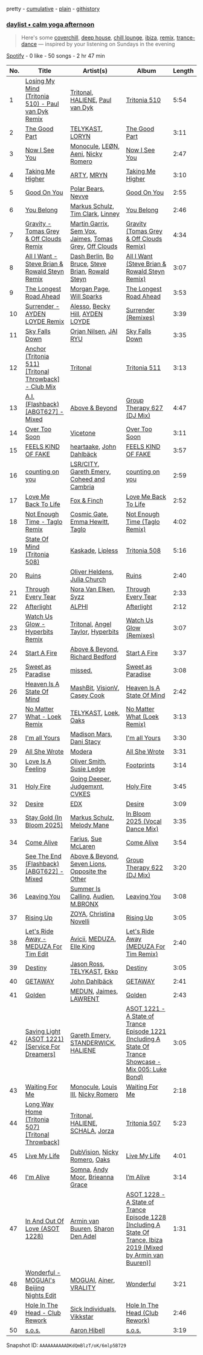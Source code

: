 pretty - [cumulative](/playlists/cumulative/37i9dQZF1EP6YuccBxUcC1.md) - [plain](/playlists/plain/37i9dQZF1EP6YuccBxUcC1) - [githistory](https://github.githistory.xyz/mdn522/spotify-playlist-archive/blob/main/playlists/plain/37i9dQZF1EP6YuccBxUcC1)

### [daylist • calm yoga afternoon](https://open.spotify.com/playlist/37i9dQZF1EP6YuccBxUcC1)

> Here's some <a href="spotify:playlist:37i9dQZF1EIdbWRrEQiq8t">coverchill</a>, <a href="spotify:playlist:37i9dQZF1EId9cZrsKjzaP">deep house</a>, <a href="spotify:playlist:37i9dQZF1EIh0LDIVJjAf1">chill lounge</a>, <a href="spotify:playlist:37i9dQZF1EIczFESyphgeB">ibiza</a>, <a href="spotify:playlist:37i9dQZF1EIeKIThrui3g9">remix</a>, <a href="spotify:playlist:37i9dQZF1EIfsdIzEgUHXH">trance\-dance</a> — inspired by your listening on Sundays in the evening

[Spotify](https://open.spotify.com/user/spotify) - 0 like - 50 songs - 2 hr 47 min

| No. | Title | Artist(s) | Album | Length |
|---|---|---|---|---|
| 1 | [Losing My Mind \(Tritonia 510\) \- Paul van Dyk Remix](https://open.spotify.com/track/7kVXuSQcoyRpjtC4qHcCQY) | [Tritonal](https://open.spotify.com/artist/521qvhdobR0GzhvU6TFw76), [HALIENE](https://open.spotify.com/artist/1sKIizVYeHkGy7Tjmn9QRj), [Paul van Dyk](https://open.spotify.com/artist/7wU1naftD3lNq7rNsiDvOR) | [Tritonia 510](https://open.spotify.com/album/7b3y0xnrCyzB5wsouWvPry) | 5:54 |
| 2 | [The Good Part](https://open.spotify.com/track/6kzR79ao3TNnigymnhJoGI) | [TELYKAST](https://open.spotify.com/artist/7vWC03wqXwUqjPON8hc1tz), [LORYN](https://open.spotify.com/artist/0ryyI8NGZJ4MLeRfwbkODZ) | [The Good Part](https://open.spotify.com/album/5b566QQbdtpFn1z7G6ONsL) | 3:11 |
| 3 | [Now I See You](https://open.spotify.com/track/01ipvqWQEz6Xr5LVQLCNmA) | [Monocule](https://open.spotify.com/artist/0SURDCN1DbuW9STmuSHUaR), [LEØN](https://open.spotify.com/artist/6WZbz166GpLmnIRWrQxGYB), [Aeni](https://open.spotify.com/artist/1VBgJ5HRetfyv7SW8PQdEF), [Nicky Romero](https://open.spotify.com/artist/5ChF3i92IPZHduM7jN3dpg) | [Now I See You](https://open.spotify.com/album/1bO09VShyl7ZOeYZnHERXY) | 2:47 |
| 4 | [Taking Me Higher](https://open.spotify.com/track/0UoiboSXdV8r2Yd40Oho08) | [ARTY](https://open.spotify.com/artist/1rSGNXhhYuWoq9BEz5DZGO), [MRYN](https://open.spotify.com/artist/6nvB3AlAAvRl4OGvPOPsMR) | [Taking Me Higher](https://open.spotify.com/album/3nKZqNHlPc7Vof0KMzIlVT) | 3:10 |
| 5 | [Good On You](https://open.spotify.com/track/0RGcKxmbyP34HBeNdsbUkW) | [Polar Bears](https://open.spotify.com/artist/0Ec3BmyWtzjCid5QjMGmRI), [Nevve](https://open.spotify.com/artist/3RTklnRcfHgkQJwFpgOq3t) | [Good On You](https://open.spotify.com/album/04nq9JW6YcDNw9Sn891uvs) | 2:55 |
| 6 | [You Belong](https://open.spotify.com/track/5Qc8QoGXGSKbvio0IhjCCn) | [Markus Schulz](https://open.spotify.com/artist/6OO0PboZcIWUWL7j2IyeoL), [Tim Clark](https://open.spotify.com/artist/40OJq58FfNTxJsJsC0fgXM), [Linney](https://open.spotify.com/artist/0vomb9Zaob10lPzxBcIiNb) | [You Belong](https://open.spotify.com/album/3K2D38GA0f8lcdMBaYZg9P) | 2:46 |
| 7 | [Gravity \- Tomas Grey & Off Clouds Remix](https://open.spotify.com/track/39iiTpCiDIx9VR3zozwuBk) | [Martin Garrix](https://open.spotify.com/artist/60d24wfXkVzDSfLS6hyCjZ), [Sem Vox](https://open.spotify.com/artist/4j6FBtbchyfFhBrCw9eT45), [Jaimes](https://open.spotify.com/artist/6EdfpkgBzauysFts2D0LSO), [Tomas Grey](https://open.spotify.com/artist/324KqmU4J1mdKnHdFUE3pS), [Off Clouds](https://open.spotify.com/artist/2Qdgd1AWVVqBmv9aTWPUfm) | [Gravity \(Tomas Grey & Off Clouds Remix\)](https://open.spotify.com/album/5lyrSSLJZklByMwj2Cugjh) | 4:34 |
| 8 | [All I Want \- Steve Brian & Rowald Steyn Remix](https://open.spotify.com/track/7DufEABFSQTuMxI0i1QF87) | [Dash Berlin](https://open.spotify.com/artist/1xT5p0VBpnZDrvVSjX9sri), [Bo Bruce](https://open.spotify.com/artist/4N2lZcytbZifGelhVEpMeK), [Steve Brian](https://open.spotify.com/artist/4xSQ9zt3zGyyiCXazv4mhf), [Rowald Steyn](https://open.spotify.com/artist/4IPKNc0sHqlSECkJNX7moj) | [All I Want \(Steve Brian & Rowald Steyn Remix\)](https://open.spotify.com/album/35SbpLTusEfzaClWDVNlWM) | 3:07 |
| 9 | [The Longest Road Ahead](https://open.spotify.com/track/5fnzgW7makqBbHDa05X1GR) | [Morgan Page](https://open.spotify.com/artist/1N9n8MSxrr4Emhb566493b), [Will Sparks](https://open.spotify.com/artist/1u7OVFmWah4wQhOPIbUb8U) | [The Longest Road Ahead](https://open.spotify.com/album/5TOnyYfdQcJB1woua1596h) | 3:53 |
| 10 | [Surrender \- AYDEN LOYDE Remix](https://open.spotify.com/track/3LfkHwVMBbkjeNdYCrEdVd) | [Alesso](https://open.spotify.com/artist/4AVFqumd2ogHFlRbKIjp1t), [Becky Hill](https://open.spotify.com/artist/4EPJlUEBy49EX1wuFOvtjK), [AYDEN LOYDE](https://open.spotify.com/artist/1vBFlK5zUea6qmTKgPwKcX) | [Surrender \(Remixes\)](https://open.spotify.com/album/35f3mnl0evF9sAFBqjuWdi) | 3:39 |
| 11 | [Sky Falls Down](https://open.spotify.com/track/2T4LJFWzotGEoXLXYn9iGR) | [Orjan Nilsen](https://open.spotify.com/artist/1YuNQvsvOsMBm0ahbxB8qM), [JAI RYU](https://open.spotify.com/artist/1YtiawZzH3pF90C07iauWh) | [Sky Falls Down](https://open.spotify.com/album/1edxujV3pWuWlojteAYKXI) | 3:35 |
| 12 | [Anchor \(Tritonia 511\) \[Tritonal Throwback\] \- Club Mix](https://open.spotify.com/track/7tqbyPJ05JbgoDrVJYTV9i) | [Tritonal](https://open.spotify.com/artist/521qvhdobR0GzhvU6TFw76) | [Tritonia 511](https://open.spotify.com/album/4k4ACly49qSanYAf7Tcf4I) | 3:13 |
| 13 | [A.I\. \(Flashback\) \[ABGT627\] \- Mixed](https://open.spotify.com/track/1a5LhrMdfiwiE3gMKVrtZl) | [Above & Beyond](https://open.spotify.com/artist/10gzBoINW3cLJfZUka8Zoe) | [Group Therapy 627 \(DJ Mix\)](https://open.spotify.com/album/7cv1HlDHEyGX6WQKGQlmdE) | 4:47 |
| 14 | [Over Too Soon](https://open.spotify.com/track/6d08LJ1vqb2YHXK9EKMIDM) | [Vicetone](https://open.spotify.com/artist/0daugAjUgbJSqdlyYNwIbT) | [Over Too Soon](https://open.spotify.com/album/4fQR9Ef3st0ZwuOvtBnHbU) | 3:11 |
| 15 | [FEELS KIND OF FAKE](https://open.spotify.com/track/7E1uKRXeNvOIeLXqNv0MBd) | [heartaake](https://open.spotify.com/artist/57vkczkmC48439UWdL7oJa), [John Dahlbäck](https://open.spotify.com/artist/15xvsJMf8phaNa1LYvL9Qv) | [FEELS KIND OF FAKE](https://open.spotify.com/album/2mFr343tvsfBGBxH7s4NEU) | 3:57 |
| 16 | [counting on you](https://open.spotify.com/track/1gY0B8A75V0FgkoVP40iHy) | [LSR/CITY](https://open.spotify.com/artist/0YQ22xAzgefaKw8vKCAEp2), [Gareth Emery](https://open.spotify.com/artist/0hprEC0nsWuQPSHag1O2Vi), [Coheed and Cambria](https://open.spotify.com/artist/3utxjLheHaVEd9bPjQRsy8) | [counting on you](https://open.spotify.com/album/5toJaA5ZDKhakB72OGPxm4) | 2:59 |
| 17 | [Love Me Back To Life](https://open.spotify.com/track/4xzcv9qTrfT5J0OhGprYSh) | [Fox & Finch](https://open.spotify.com/artist/192OPDXqnt1CBYqSpUWFa4) | [Love Me Back To Life](https://open.spotify.com/album/1mePonrxXcw752hfglvYyW) | 2:52 |
| 18 | [Not Enough Time \- Taglo Remix](https://open.spotify.com/track/2BcnHF2fWHgdAHKR3lMtJV) | [Cosmic Gate](https://open.spotify.com/artist/6ySxYu68zTsO5ghsThpGtS), [Emma Hewitt](https://open.spotify.com/artist/1t65YxEAtU3iii6bCzSGF8), [Taglo](https://open.spotify.com/artist/4dQDfHDSlal2ceGhs4ZQTD) | [Not Enough Time \(Taglo Remix\)](https://open.spotify.com/album/6ILlIBGoO5m4qEckh2356e) | 4:02 |
| 19 | [State Of Mind \(Tritonia 508\)](https://open.spotify.com/track/0WHq0K7W2L3cEqXFKI5we1) | [Kaskade](https://open.spotify.com/artist/6TQj5BFPooTa08A7pk8AQ1), [Lipless](https://open.spotify.com/artist/0XmmX4fE4SiRMu3ICsP5sA) | [Tritonia 508](https://open.spotify.com/album/5pu0k2QdMV7kFzwLfAUyIj) | 5:16 |
| 20 | [Ruins](https://open.spotify.com/track/4jfB2EGWbtWzDoM696Ch6u) | [Oliver Heldens](https://open.spotify.com/artist/5nki7yRhxgM509M5ADlN1p), [Julia Church](https://open.spotify.com/artist/4dHGNdVhBxCJUyMk9dR727) | [Ruins](https://open.spotify.com/album/13xj625T4hyjosgTEZBRLH) | 2:40 |
| 21 | [Through Every Tear](https://open.spotify.com/track/0fl1BBogEFqQ2uV7UZ9PND) | [Nora Van Elken](https://open.spotify.com/artist/04m3oUGzjO3EJTQidFzTgM), [Syzz](https://open.spotify.com/artist/5qQTwkRWNaZngwkU1CPmYJ) | [Through Every Tear](https://open.spotify.com/album/72vag9zTxb2nJqegIlsJAu) | 2:33 |
| 22 | [Afterlight](https://open.spotify.com/track/1l2DRyuo10JNWBJjuzi2dJ) | [ALPHI](https://open.spotify.com/artist/6TUS92w9xO24LS2EzuRR2M) | [Afterlight](https://open.spotify.com/album/4R12f4E4q6Z37kBmHsAmAW) | 2:12 |
| 23 | [Watch Us Glow \- Hyperbits Remix](https://open.spotify.com/track/0Bn0J79iBTpo64euvSpB8D) | [Tritonal](https://open.spotify.com/artist/521qvhdobR0GzhvU6TFw76), [Angel Taylor](https://open.spotify.com/artist/6D5xkX8ecb4bGccXqtDI63), [Hyperbits](https://open.spotify.com/artist/5HYYXGs19FM9JuSjmoE88Y) | [Watch Us Glow \(Remixes\)](https://open.spotify.com/album/75wlj5vLmQ018IRS911tEp) | 3:07 |
| 24 | [Start A Fire](https://open.spotify.com/track/1JRT85GUkv47WyVRwnIEA9) | [Above & Beyond](https://open.spotify.com/artist/10gzBoINW3cLJfZUka8Zoe), [Richard Bedford](https://open.spotify.com/artist/5JbD3IL6449LrMT8ct6KTB) | [Start A Fire](https://open.spotify.com/album/7qViCh6TgkVwJJdIyKkCmi) | 3:37 |
| 25 | [Sweet as Paradise](https://open.spotify.com/track/1LamKXZaBNe6UWgyX929FU) | [missed.](https://open.spotify.com/artist/3QH4U1cl3vgR0l7JsE19jd) | [Sweet as Paradise](https://open.spotify.com/album/09hC0H5Pbxs90jiIQGnENJ) | 3:08 |
| 26 | [Heaven Is A State Of Mind](https://open.spotify.com/track/5NxOVuCN3ErW5gOl4bTwGV) | [MashBit](https://open.spotify.com/artist/2ZUktxXMg0flZ5HGHSd5HZ), [VisionV](https://open.spotify.com/artist/5mOO1KIfKb5HY8ieKjG9Qf), [Casey Cook](https://open.spotify.com/artist/3tG47C60La9mzGXfsIHTBl) | [Heaven Is A State Of Mind](https://open.spotify.com/album/3neibnA8h3i44GrLjgiGEs) | 2:42 |
| 27 | [No Matter What \- Loek Remix](https://open.spotify.com/track/5TVNMlx8VXFJ5xrrHY0rUY) | [TELYKAST](https://open.spotify.com/artist/7vWC03wqXwUqjPON8hc1tz), [Loek](https://open.spotify.com/artist/2JOvOzmVfZf99AJBtjemm0), [Oaks](https://open.spotify.com/artist/1X2sRzO3K7Uvry9JWbG2iO) | [No Matter What \(Loek Remix\)](https://open.spotify.com/album/7b3o9sudZtdS6gBX4GfhcG) | 3:13 |
| 28 | [I'm all Yours](https://open.spotify.com/track/54d1pSPlbtdeeIv9jGQUcw) | [Madison Mars](https://open.spotify.com/artist/4gJCFxvqKc43Ifk0UIBB42), [Dani Stacy](https://open.spotify.com/artist/3BD0vW3NBwRzHgqKMGeDGE) | [I'm all Yours](https://open.spotify.com/album/2EDIc03wR2hyprlkGDe4GV) | 3:30 |
| 29 | [All She Wrote](https://open.spotify.com/track/37T8XtJ3b5ekXOQNjPa1Oy) | [Modera](https://open.spotify.com/artist/5srbzu0tyZ1Wb1HgDOqVFj) | [All She Wrote](https://open.spotify.com/album/5x4QqmmAIJpBNeQkMdJksu) | 3:31 |
| 30 | [Love Is A Feeling](https://open.spotify.com/track/0tL8uugcI2TgXSWUU7Et2D) | [Oliver Smith](https://open.spotify.com/artist/2Npo4Cfm48M2uKlvxiXMic), [Susie Ledge](https://open.spotify.com/artist/2IuTspiSwgQQs4LmvNSBIZ) | [Footprints](https://open.spotify.com/album/3lD2gx9qt85wDmbYOc1lar) | 3:14 |
| 31 | [Holy Fire](https://open.spotify.com/track/4urJjSHOMohBZDVbPZQhXg) | [Going Deeper](https://open.spotify.com/artist/2SHmJ9pvh1h1TXu2WulzL4), [Judgemxnt](https://open.spotify.com/artist/0WUYHL7uHrwxs5bFonQhx8), [CVKES](https://open.spotify.com/artist/2PYMNvpLZutThqaIsENonf) | [Holy Fire](https://open.spotify.com/album/2RkDmQ8yMVAc5u8nfUEvDT) | 3:45 |
| 32 | [Desire](https://open.spotify.com/track/5ipbUo59q4RI0ncqCrx5aJ) | [EDX](https://open.spotify.com/artist/7GMot9WvBYqhhJz92vhBp6) | [Desire](https://open.spotify.com/album/7ie5IYVdXEqNmHSpmgdIuw) | 3:09 |
| 33 | [Stay Gold \(In Bloom 2025\)](https://open.spotify.com/track/5fmaS56i3vfcQDGFjchmPl) | [Markus Schulz](https://open.spotify.com/artist/6OO0PboZcIWUWL7j2IyeoL), [Melody Mane](https://open.spotify.com/artist/48gbf4ARAxb4gb6dsQrSF7) | [In Bloom 2025 \(Vocal Dance Mix\)](https://open.spotify.com/album/1miHvScFVSB4qB14lalyeI) | 3:35 |
| 34 | [Come Alive](https://open.spotify.com/track/4k1yZESM57UvOlncitFAIr) | [Farius](https://open.spotify.com/artist/76hZkywgIhbcrNft5bToXZ), [Sue McLaren](https://open.spotify.com/artist/7AzAtQ0LFRXazvHMDx620D) | [Come Alive](https://open.spotify.com/album/3pFiUQdGbhCkswKiJxDJ06) | 3:54 |
| 35 | [See The End \(Flashback\) \[ABGT622\] \- Mixed](https://open.spotify.com/track/14mXRrn5sGfykj10NIW2PG) | [Above & Beyond](https://open.spotify.com/artist/10gzBoINW3cLJfZUka8Zoe), [Seven Lions](https://open.spotify.com/artist/6fcTRFpz0yH79qSKfof7lp), [Opposite the Other](https://open.spotify.com/artist/3YPzVOVeAXdzhmnffu1WjZ) | [Group Therapy 622 \(DJ Mix\)](https://open.spotify.com/album/6v9LhHODsxPbFPOdCGqasD) | 3:20 |
| 36 | [Leaving You](https://open.spotify.com/track/5mhVQmyRLZCOzm7u0KJZhX) | [Summer Is Calling](https://open.spotify.com/artist/34q9Zt0mBwYXGMeRq9m94u), [Audien](https://open.spotify.com/artist/4xnMDfgEmXZEEDdITKcGuE), [M.BRONX](https://open.spotify.com/artist/3jbqK4VihAncvAJWgcidZG) | [Leaving You](https://open.spotify.com/album/2EdbXpXzHbNNn7zCgx8qs8) | 3:08 |
| 37 | [Rising Up](https://open.spotify.com/track/7g6P9vOniE7KkD40TDqatX) | [ZOYA](https://open.spotify.com/artist/5eqThkuR9VjiLuYfzESTp7), [Christina Novelli](https://open.spotify.com/artist/1dbzT291PCwwYJK0l3Tr1n) | [Rising Up](https://open.spotify.com/album/30HnQZ9oCFT8FhwbwdnrlZ) | 3:05 |
| 38 | [Let's Ride Away \- MEDUZA For Tim Edit](https://open.spotify.com/track/5ajmGn2nwM4hwGcFop92FK) | [Avicii](https://open.spotify.com/artist/1vCWHaC5f2uS3yhpwWbIA6), [MEDUZA](https://open.spotify.com/artist/0xRXCcSX89eobfrshSVdyu), [Elle King](https://open.spotify.com/artist/3bhu7P5PfngueRHiB9hjcx) | [Let's Ride Away \(MEDUZA For Tim Remix\)](https://open.spotify.com/album/3jhvkeBmvGhB3BPOz9qhKc) | 2:40 |
| 39 | [Destiny](https://open.spotify.com/track/4Y4873G9rIrmAAYBqJPqWG) | [Jason Ross](https://open.spotify.com/artist/6CCTvLyIHqUhY6VQizt150), [TELYKAST](https://open.spotify.com/artist/7vWC03wqXwUqjPON8hc1tz), [Ekko](https://open.spotify.com/artist/4QKGlPUIuL7IzE4vsVwIu6) | [Destiny](https://open.spotify.com/album/0ZurJfSYiXVQI1Y6bHwzRa) | 3:05 |
| 40 | [GETAWAY](https://open.spotify.com/track/0amCHwdQ0rJQlEd1URdcN1) | [John Dahlbäck](https://open.spotify.com/artist/15xvsJMf8phaNa1LYvL9Qv) | [GETAWAY](https://open.spotify.com/album/3BBeFAc0n5Yy9JKaC74fJ1) | 2:41 |
| 41 | [Golden](https://open.spotify.com/track/0gA1D52otr2u5Hd88sOWJW) | [MEDUN](https://open.spotify.com/artist/31iEFric0QtZxWkPMWCIqM), [Jaimes](https://open.spotify.com/artist/6EdfpkgBzauysFts2D0LSO), [LAWRENT](https://open.spotify.com/artist/0O9m6ZuAAvUOhT6OgbtAmI) | [Golden](https://open.spotify.com/album/47or3xJvbmeAke8qPSlejF) | 2:43 |
| 42 | [Saving Light \(ASOT 1221\) \[Service For Dreamers\]](https://open.spotify.com/track/2u5R0OMZhl9G7xTuvk1J1M) | [Gareth Emery](https://open.spotify.com/artist/0hprEC0nsWuQPSHag1O2Vi), [STANDERWICK](https://open.spotify.com/artist/6mLXfZ1OfXde8Iy9BfKoHE), [HALIENE](https://open.spotify.com/artist/1sKIizVYeHkGy7Tjmn9QRj) | [ASOT 1221 \- A State of Trance Episode 1221 \(Including A State Of Trance Showcase \- Mix 005: Luke Bond\)](https://open.spotify.com/album/4M3sGR8j7Slbj6Gs5UXy5h) | 3:05 |
| 43 | [Waiting For Me](https://open.spotify.com/track/69FsZtKV3syfUMApe92Spf) | [Monocule](https://open.spotify.com/artist/0SURDCN1DbuW9STmuSHUaR), [Louis III](https://open.spotify.com/artist/4XY7BEqVPyIqRve1CWHTqr), [Nicky Romero](https://open.spotify.com/artist/5ChF3i92IPZHduM7jN3dpg) | [Waiting For Me](https://open.spotify.com/album/7AmzbrQgJx0ziEaObGoyR5) | 2:18 |
| 44 | [Long Way Home \(Tritonia 507\) \[Tritonal Throwback\]](https://open.spotify.com/track/4smNGJoysuPcz2rZR980H5) | [Tritonal](https://open.spotify.com/artist/521qvhdobR0GzhvU6TFw76), [HALIENE](https://open.spotify.com/artist/1sKIizVYeHkGy7Tjmn9QRj), [SCHALA](https://open.spotify.com/artist/0jk7HHrwqq0Y3Djioelf3m), [Jorza](https://open.spotify.com/artist/2QQUtKcJQ0bkubS0Titmi4) | [Tritonia 507](https://open.spotify.com/album/4pEXo5uKR114zv5oNsxqIc) | 5:23 |
| 45 | [Live My Life](https://open.spotify.com/track/2a0Az8oSMkiZjOpWNzXICs) | [DubVision](https://open.spotify.com/artist/3XINWZaloea97SIRiyTJxX), [Nicky Romero](https://open.spotify.com/artist/5ChF3i92IPZHduM7jN3dpg), [Oaks](https://open.spotify.com/artist/1X2sRzO3K7Uvry9JWbG2iO) | [Live My Life](https://open.spotify.com/album/7C4dHLELP7ivO6HXeLltK3) | 4:01 |
| 46 | [I'm Alive](https://open.spotify.com/track/4PeGD915fRUugtOsyVL3ag) | [Somna](https://open.spotify.com/artist/1497VRGLDSi0Tb1sPill0K), [Andy Moor](https://open.spotify.com/artist/0Fn4agIyGMwQsKHrx1i8Dn), [Brieanna Grace](https://open.spotify.com/artist/5tpQ8DM8YGZRtBI0zyxTwg) | [I’m Alive](https://open.spotify.com/album/3QNDlVWHzOABuBmc41XyKk) | 3:14 |
| 47 | [In And Out Of Love \(ASOT 1228\)](https://open.spotify.com/track/3o0jJ1xuTYwEnvNvIiYXSS) | [Armin van Buuren](https://open.spotify.com/artist/0SfsnGyD8FpIN4U4WCkBZ5), [Sharon Den Adel](https://open.spotify.com/artist/2GST08xzn3dJilysjDhSmi) | [ASOT 1228 \- A State of Trance Episode 1228 \[Including A State Of Trance, Ibiza 2019 \(Mixed by Armin van Buuren\)\]](https://open.spotify.com/album/0lAt0g5N4rWFJJNyaN7Ihg) | 1:31 |
| 48 | [Wonderful \- MOGUAI's Beijing Nights Edit](https://open.spotify.com/track/2BU2KbO6RM5uWUTYbM0wOY) | [MOGUAI](https://open.spotify.com/artist/4xgFgBZ7CRtgtHcziClOwQ), [Ainer](https://open.spotify.com/artist/3k4SNFb1zYveSh6uZiAO3O), [VRALITY](https://open.spotify.com/artist/1i7pn6TmxAvinQmsmeUQby) | [Wonderful](https://open.spotify.com/album/3MerhYJIDFp07JonXLYhgy) | 3:21 |
| 49 | [Hole In The Head \- Club Rework](https://open.spotify.com/track/5StiUEjd6yse5njDN2TSqs) | [Sick Individuals](https://open.spotify.com/artist/0XqFDQJjqW5PfhfBCb53LR), [Vikkstar](https://open.spotify.com/artist/3wE6Lb4RCyPMoXsnXV0ZPC) | [Hole In The Head \(Club Rework\)](https://open.spotify.com/album/1ViRM6RJlnebZmBSeu391L) | 2:46 |
| 50 | [s.o.s.](https://open.spotify.com/track/4SE0p9wFr58auksr9ioZcV) | [Aaron Hibell](https://open.spotify.com/artist/6KJPsGYJN54GllYOKTleaj) | [s.o.s.](https://open.spotify.com/album/5JxZVsjyOEGAMh2rJwirfh) | 3:19 |

Snapshot ID: `AAAAAAAAAADKdQmBlzT/oK/6mlp5B729`
